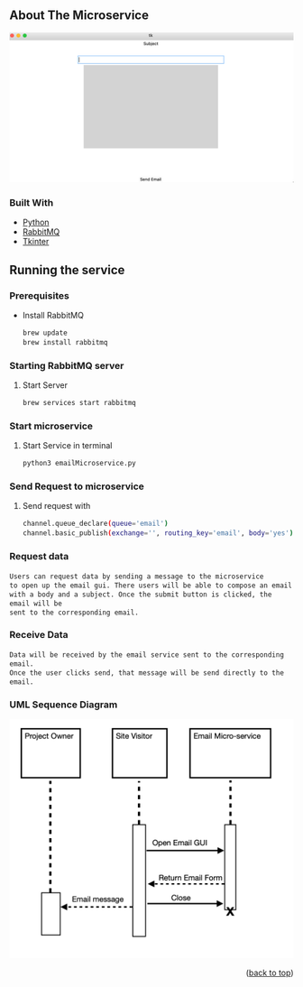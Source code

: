 <div id="top"></div>

<br />
<div align="center">
  <a href="https://github.com/Jacob-Heinrich/email-microservice">
  </a>

</div>

## About The Microservice

![Email Form](./img/emailImg.png)




### Built With

* [Python](https://www.python.org)
* [RabbitMQ](https://www.python.org)
* [Tkinter](https://docs.python.org/3/library/tkinter.html)


## Running the service


### Prerequisites

* Install RabbitMQ
  ```sh
  brew update
  brew install rabbitmq
  ```

### Starting RabbitMQ server

1. Start Server
   ```sh
   brew services start rabbitmq
   ```
   
### Start microservice
1. Start Service in terminal
    ```sh
    python3 emailMicroservice.py
    ```

### Send Request to microservice
1. Send request with 
    ```sh
    channel.queue_declare(queue='email')
    channel.basic_publish(exchange='', routing_key='email', body='yes')
    ```

### Request data
    Users can request data by sending a message to the microservice 
    to open up the email gui. There users will be able to compose an email 
    with a body and a subject. Once the submit button is clicked, the email will be 
    sent to the corresponding email.

### Receive Data
    Data will be received by the email service sent to the corresponding email.
    Once the user clicks send, that message will be send directly to the email.


### UML Sequence Diagram
![UML Diagram](./img/uml.png)

<p align="right">(<a href="#top">back to top</a>)</p>




